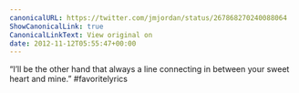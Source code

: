 ```yaml
---
canonicalURL: https://twitter.com/jmjordan/status/267868270240088064
ShowCanonicalLink: true
CanonicalLinkText: View original on
date: 2012-11-12T05:55:47+00:00
---
```

“I’ll be the other hand that always a line connecting in between your sweet heart and mine.” #favoritelyrics